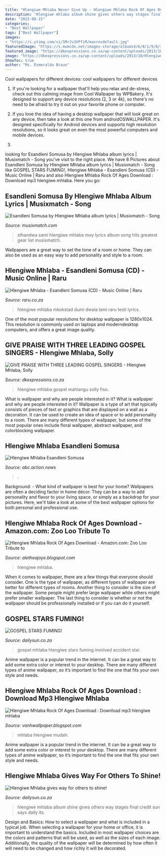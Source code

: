 ```yaml
---
title: "Hlengiwe Mhlaba Never Give Up - Hlengiwe Mhlaba Rock Of Ages Download : Download Mp3 Hlengiwe Mhlaba"
description: "Hlengiwe mhlaba album shine gives others way stages final credit sun says daily its"
date: "2022-08-15"
categories:
- "Best Wallpaper"
tags: ["Best Wallpaper"]
images:
- "https://i.ytimg.com/vi/5MrJv3VPfiM/maxresdefault.jpg"
featuredImage: "https://s.mxmcdn.net/images-storage/albums4/6/8/1/9/8/3/38389186_350_350.jpg"
featured_image: "https://dkexpressions.co.za/wp-content/uploads/2013/10/Hlengiwe-Mhlaba-1-1024x682.jpg"
image: "https://dkexpressions.co.za/wp-content/uploads/2013/10/Hlengiwe-Mhlaba-1-1024x682.jpg"
ShowToc: true
author: "Ms. Esmeralda Braun"
---
```



Cool wallpapers for different devices:
cool wallpapers for different devices 

1. If you're looking for a wallpaper that'll help you relax and de-stress, check out this calming image from Cool Wallpaper by WPBakery. It's designed to support any device resolutions (2, 3 or 4k), so there's no need to be afraid to try it out on your favorite phone or computer.

2. If you love the idea of having a desktop wallpaper that will look great on any device, then take a look at this one from androidOSWALLPAPER. It's designed specifically for Android devices and supports high resolution resolutions, so it looks great on even the most powerful computers and mobile devices.

3.

	

		
looking for Esandleni Somusa by Hlengiwe Mhlaba album lyrics | Musixmatch - Song you've visit to the right place. We have 8 Pictures about Esandleni Somusa by Hlengiwe Mhlaba album lyrics | Musixmatch - Song like GOSPEL STARS FUMING!, Hlengiwe Mhlaba - Esandleni Somusa (CD) - Music Online | Raru and also Hlengiwe Mhlaba Rock Of Ages Download : Download mp3 hlengiwe mhlaba. Here you go:
		
    
## Esandleni Somusa By Hlengiwe Mhlaba Album Lyrics | Musixmatch - Song

<img loading=lazy src="https://s.mxmcdn.net/images-storage/albums4/6/8/1/9/8/3/38389186_350_350.jpg" onerror="this.onerror=null;this.src='https://tse1.mm.bing.net/th?id=OIP.Is2UU78knsvNrknZDV0aCwAAAA&amp;pid=15.1';" alt="Esandleni Somusa by Hlengiwe Mhlaba album lyrics | Musixmatch - Song">

_Source: musixmatch.com_

>sthandwa sami hlengiwe mhlaba moy lyrics album song hits greatest gear list musixmatch. 

	

Wallpapers are a great way to set the tone of a room or home. They can also be used as an easy way to add personality and style to a room.

    
## Hlengiwe Mhlaba - Esandleni Somusa (CD) - Music Online | Raru

<img loading=lazy src="https://static.raru.co.za/cover/2014/04/12/74720-l.jpg?v=1397257200" onerror="this.onerror=null;this.src='https://tse3.mm.bing.net/th?id=OIP.Zt1ofEBhqv1iuvp_DOVmTQHaHR&amp;pid=15.1';" alt="Hlengiwe Mhlaba - Esandleni Somusa (CD) - Music Online | Raru">

_Source: raru.co.za_

>hlengiwe mhlaba mkokstad dumi dwala lami raru testi lyrics. 

	

One of the most popular resolutions for desktop wallpaper is 1280x1024. This resolution is commonly used on laptops and moderndesktop computers, and offers a great image quality.

    
## GIVE PRAISE WITH THREE LEADING GOSPEL SINGERS - Hlengiwe Mhlaba, Solly

<img loading=lazy src="https://dkexpressions.co.za/wp-content/uploads/2013/10/Hlengiwe-Mhlaba-1-1024x682.jpg" onerror="this.onerror=null;this.src='https://tse3.mm.bing.net/th?id=OIP.ZmIRLWF7JR9OV8zw-bVXBAHaE7&amp;pid=15.1';" alt="GIVE PRAISE WITH THREE LEADING GOSPEL SINGERS - Hlengiwe Mhlaba, Solly">

_Source: dkexpressions.co.za_

>hlengiwe mhlaba gospel mahlangu solly fiso. 

	

What is wallpaper and why are people interested in it?
What is wallpaper and why are people interested in it?
Wallpaper is a type of art that typically consists of pieces of text or graphics that are displayed on a wall as a decoration. It can be used to create an idea of space or to add personality to a room. There are many different types of wallpaper, but some of the most popular ones include floral wallpaper, abstract wallpaper, and colorblocking wallpaper.

    
## Hlengiwe Mhlaba Esandleni Somusa

<img loading=lazy src="https://i.ytimg.com/vi/fmUe3jaF-7g/hqdefault.jpg" onerror="this.onerror=null;this.src='https://tse2.mm.bing.net/th?id=OIP.9_9S1Az_lRBg44wJAGTjXQEgDY&amp;pid=15.1';" alt="Hlengiwe Mhlaba Esandleni Somusa">

_Source: abc.action.news_

>. 

	

Background: - What kind of wallpaper is best for your home?
Wallpapers are often a deciding factor in home décor. They can be a way to add personality and flavor to your living space, or simply as a backdrop for your pictures. Here, we'll take a look at some of the best wallpaper options for both personal and professional use.

    
## Hlengiwe Mhlaba Rock Of Ages Download - Amazon.com: Zoo Loo Tribute To

<img loading=lazy src="https://i.ytimg.com/vi/5MrJv3VPfiM/maxresdefault.jpg" onerror="this.onerror=null;this.src='https://tse4.mm.bing.net/th?id=OIP.mgFhCAfCIGS52h9E1eHB_gHaEK&amp;pid=15.1';" alt="Hlengiwe Mhlaba Rock Of Ages Download - Amazon.com: Zoo Loo Tribute to">

_Source: aletheajoye.blogspot.com_

>hlengiwe mhlaba. 

	

When it comes to wallpaper, there are a few things that everyone should consider. One is the type of wallpaper, as different types of wallpaper are better for different types of rooms. Another thing to consider is the size of the wallpaper. Some people might prefer large wallpaper while others might prefer smaller wallpaper. The last thing to consider is whether or not the wallpaper should be professionally installed or if you can do it yourself.

    
## GOSPEL STARS FUMING!

<img loading=lazy src="https://cdn.24.co.za/files/Cms/General/d/7770/e8d0f66d846b4d06a1c4ee94400324d6.jpg" onerror="this.onerror=null;this.src='https://tse3.mm.bing.net/th?id=OIP.yQg9HdwXG0QJExWu0hibcwHaKf&amp;pid=15.1';" alt="GOSPEL STARS FUMING!">

_Source: dailysun.co.za_

>gospel mhlaba hlengiwe stars fuming involved accident star. 

	

Anime wallpaper is a popular trend in the internet. It can be a great way to add some extra color or interest to your desktop. There are many different types of anime wallpaper, so it’s important to find the one that fits your own style and needs.

    
## Hlengiwe Mhlaba Rock Of Ages Download : Download Mp3 Hlengiwe Mhlaba

<img loading=lazy src="https://i.ytimg.com/vi/NnEhkYkHO9g/mqdefault.jpg" onerror="this.onerror=null;this.src='https://tse1.mm.bing.net/th?id=OIP.xXdRbmE191G8-ASJxFlwKgAAAA&amp;pid=15.1';" alt="Hlengiwe Mhlaba Rock Of Ages Download : Download mp3 hlengiwe mhlaba">

_Source: vanhwallpaper.blogspot.com_

>mhlaba hlengiwe mudah. 

	

Anime wallpaper is a popular trend in the internet. It can be a great way to add some extra color or interest to your desktop. There are many different types of anime wallpaper, so it’s important to find the one that fits your own style and needs.

    
## Hlengiwe Mhlaba Gives Way For Others To Shine!

<img loading=lazy src="https://cdn.24.co.za/files/Cms/General/d/4576/520d6c455ecc4effa4723ad0d3c2982d.jpg" onerror="this.onerror=null;this.src='https://tse4.mm.bing.net/th?id=OIP.Z3xTQkUFO1qGrL6LNxL1ZQAAAA&amp;pid=15.1';" alt="Hlengiwe Mhlaba gives way for others to shine!">

_Source: dailysun.co.za_

>hlengiwe mhlaba album shine gives others way stages final credit sun says daily its. 

	

Design and Basics: How to select a wallpaper and what is included in a typical job.
When selecting a wallpaper for your home or office, it is important to understand the basics. Included in most wallpaper choices are the colors and patterns that will be used, as well as the sizes of each image. Additionally, the quality of the wallpaper will be determined by how often it will need to be changed and how richly it will be decorated.

